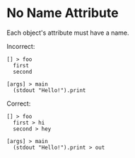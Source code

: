 # No Name Attribute

Each object's attribute must have a name.

Incorrect:

```eo
[] > foo
  first
  second
```

```eo
[args] > main
  (stdout "Hello!").print
```

Correct:

```eo
[] > foo
  first > hi
  second > hey
```

```eo
[args] > main
  (stdout "Hello!").print > out
```
